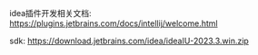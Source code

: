 idea插件开发相关文档: https://plugins.jetbrains.com/docs/intellij/welcome.html

sdk: https://download.jetbrains.com/idea/ideaIU-2023.3.win.zip

